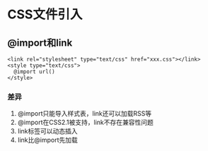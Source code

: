# CSS文件引入
## @import和link
```
<link rel="stylesheet" type="text/css" href="xxx.css"></link>
<style type="text/css">
  @import url()
</style>
```
### 差异
1. @import只能导入样式表，link还可以加载RSS等
2. @import在CSS2.1被支持，link不存在兼容性问题
3. link标签可以动态插入
4. link比@import先加载